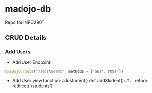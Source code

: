 # madojo-db
Repo for INFO290T 


## CRUD Details

### Add Users
* Add User Endpoint:  
``` python 
@madojo.route("/addstudent", methods = ['GET','POST']) 
```
* Add User view function: addstudent()
def addStudent():
#....
return redirect('/students')
